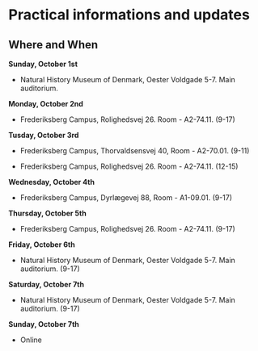 # Practical informations and updates

#### 



## Where and When
**Sunday, October 1st**

- Natural History Museum of Denmark, Oester Voldgade 5-7. Main auditorium.

**Monday, October 2nd**

- Frederiksberg Campus, Rolighedsvej 26. Room - A2-74.11. (9-17)

**Tusday, October 3rd**

- Frederiksberg Campus, Thorvaldsensvej 40, Room - A2-70.01. (9-11)
  
- Frederiksberg Campus, Rolighedsvej 26. Room - A2-74.11. (12-15)

**Wednesday, October 4th**

- Frederiksberg Campus, Dyrlægevej 88, 	Room - A1-09.01. (9-17)

**Thursday, October 5th**

- Frederiksberg Campus, Rolighedsvej 26. Room - A2-74.11. (9-17)

**Friday, October 6th**

- Natural History Museum of Denmark, Oester Voldgade 5-7. Main auditorium. (9-17)

**Saturday, October 7th**

- Natural History Museum of Denmark, Oester Voldgade 5-7. Main auditorium. (9-17)

**Sunday, October 7th**
- Online 
  
